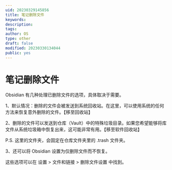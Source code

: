 ```yaml
---
uid: 20230329145856
title: 笔记删除文件
keywords: 
description: 
tags: 
author: OS
type: other
draft: false
modified: 20230330134044
public: yes
---
```


# 笔记删除文件

Obsidian 有几种处理已删除文件的选项，具体取决于需要。

1、默认情况：删除的文件会被发送到系统回收站。在这里，可以使用系统的任何方法来恢复意外删除的文件。【移至回收站】

2、删除的文件可以发送到仓库（Vault）中的特殊垃圾目录。如果您希望能够将库文件从系统垃圾箱中恢复出来，这可能非常有用。【移至软件回收站】

P.S. 这里的文件夹，会固定在仓库文件夹里的 .trash 文件夹。

3、还可以将 Obsidian 设置为仅删除文件而不恢复。

这些选项可以在 设置 > 文件和链接 > 删除文件设置 中找到。